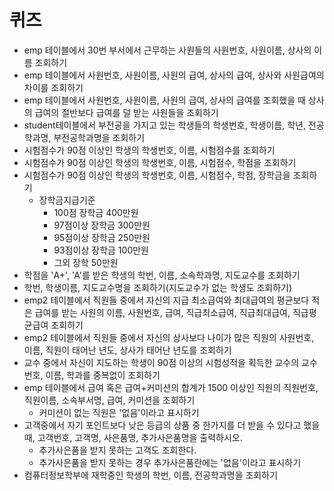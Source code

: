 # 퀴즈
- emp 테이블에서 30번 부서에서 근무하는 사원들의 사원번호, 사원이름, 상사의 이름 조회하기
- emp 테이블에서 사원번호, 사원이름, 사원의 급여, 상사의 급여, 상사와 사원급여의 차이를 조회하기
- emp 테이블에서 사원번호, 사원이름, 사원의 급여, 상사의 급여를 조회했을 때 상사의 급여의 절반보다 급여를 덜 받는 사원들을 조회하기
- student테이블에서 부전공을 가지고 있는 학생들의 학생번호, 학생이름, 학년, 전공학과명, 부전공학과명을 조회하기
- 시험점수가 90점 이상인 학생의 학생번호, 이름, 시험점수를 조회하기
- 시험점수가 90점 이상인 학생의 학생번호, 이름, 시험점수, 학점을 조회하기
- 시험점수가 90점 이상인 학생의 학생번호, 이름, 시험점수, 학점, 장학금을 조회하기
  + 장학금지급기준
    * 100점 장학금 400만원
    * 97점이상  장학금 300만원
    * 95점이상  장학금 250만원
    * 93점이상  장학금 100만원
    * 그외 장학 50만원
- 학점을 'A+', 'A'를 받은 학생의 학번, 이름, 소속학과명, 지도교수를 조회하기
- 학번, 학생이름, 지도교수명을 조회하기(지도교수가 없는 학생도 조회하기)
- emp2 테이블에서 직원들 중에서 자신의 지급 최소급여와 최대급여의 평균보다 적은 급여를 받는 사원의 이름, 사원번호, 급여, 직급최소급여, 직급최대급여, 직급평균급여 조회하기
- emp2 테이블에서 직원들 중에서 자신의 상사보다 나이가 많은 직원의 사원번호, 이름, 직원이 태어난 년도, 상사가 태어난 년도를 조회하기
- 교수 중에서 자신이 지도하는 학생이 90점 이상의 시험성적을 획득한 교수의 교수번호, 이름, 학과를 중복없이 조회하기
- emp 테이블에서 급여 혹은 급여+커미션의 합계가 1500 이상인 직원의 직원번호, 직원이름, 소속부서명, 급여, 커미션을 조회하기
  + 커미션이 없는 직원은 '없음'이라고 표시하기
- 고객중에서 자기 포인트보다 낮은 등급의 상품 중 한가지를 더 받을 수 있다고 했을 때, 고객번호, 고객명, 사은품명, 추가사은품명을 출력하시오.
  + 추가사은품을 받지 못하는 고객도 조회한다.
  + 추가사은품을 받지 못하는 경우 추가사은품란에는 '없음'이라고 표시하기
- 컴퓨터정보학부에 재학중인 학생의 학번, 이름, 전공학과명을 조회하기
